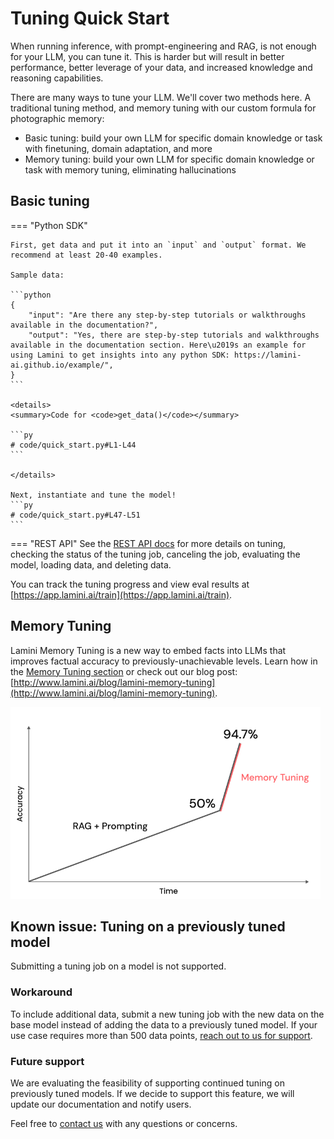 # Tuning Quick Start
When running inference, with prompt-engineering and RAG, is not enough for your LLM, you can tune it. This is harder but will result in better performance, better leverage of your data, and increased knowledge and reasoning capabilities.

There are many ways to tune your LLM. We'll cover two methods here. A traditional tuning method, and memory tuning with our custom formula for photographic memory:

- Basic tuning: build your own LLM for specific domain knowledge or task with finetuning, domain adaptation, and more
- Memory tuning: build your own LLM for specific domain knowledge or task with memory tuning, eliminating hallucinations

## Basic tuning

=== "Python SDK"

    First, get data and put it into an `input` and `output` format. We recommend at least 20-40 examples.

    Sample data:

    ```python
    {
        "input": "Are there any step-by-step tutorials or walkthroughs available in the documentation?",
        "output": "Yes, there are step-by-step tutorials and walkthroughs available in the documentation section. Here\u2019s an example for using Lamini to get insights into any python SDK: https://lamini-ai.github.io/example/",
    }
    ```

    <details>
    <summary>Code for <code>get_data()</code></summary>

    ```py
    # code/quick_start.py#L1-L44
    ```

    </details>

    Next, instantiate and tune the model!
    ```py
    # code/quick_start.py#L47-L51
    ```
=== "REST API"
    See the [REST API docs](../rest_api/train.md) for more details on tuning, checking the status of the tuning job, canceling the job, evaluating the model, loading data, and deleting data.

You can track the tuning progress and view eval results at [https://app.lamini.ai/train](https://app.lamini.ai/train).

## Memory Tuning
Lamini Memory Tuning is a new way to embed facts into LLMs that improves factual accuracy to previously-unachievable levels. Learn how in the [Memory Tuning section](./memory_tuning.md) or check out our blog post: [http://www.lamini.ai/blog/lamini-memory-tuning](http://www.lamini.ai/blog/lamini-memory-tuning).

![Memory tuning graph](../assets/memory_tuning_graph.png)

## Known issue: Tuning on a previously tuned model
Submitting a tuning job on a model is not supported.

### Workaround
To include additional data, submit a new tuning job with the new data on the base model instead of adding the data to a previously tuned model. If your use case requires more than 500 data points, [reach out to us for support](https://www.lamini.ai/contact).

### Future support
We are evaluating the feasibility of supporting continued tuning on previously tuned models. If we decide to support this feature, we will update our documentation and notify users.

Feel free to [contact us](https://www.lamini.ai/contact) with any questions or concerns.

